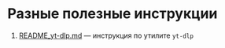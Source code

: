 # Разные полезные инструкции

1. [README_yt-dlp.md](README_yt-dlp.md) — инструкция по утилите `yt-dlp`
